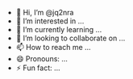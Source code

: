 - 👋 Hi, I’m @jq2nra
- 👀 I’m interested in ...
- 🌱 I’m currently learning ...
- 💞️ I’m looking to collaborate on ...
- 📫 How to reach me ...
- 😄 Pronouns: ...
- ⚡ Fun fact: ...

<!---
jq2nra/jq2nra is a ✨ special ✨ repository because its `README.md` (this file) appears on your GitHub profile.
You can click the Preview link to take a look at your changes.
--->
